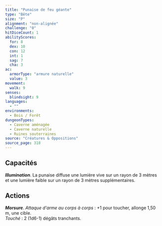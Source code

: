 ```yaml
---
title: "Punaise de feu géante"
type: "Bête"
size: "P"
alignment: "non-alignée"
challenge: "0"
hitDiceCount: 1
abilityScores:
  for: 8
  dex: 10
  con: 12
  int: 1
  sag: 7
  cha: 3
ac: 
  armorType: "armure naturelle"
  value: 3
movement: 
  walk: 9
senses: 
  blindsight: 9
languages: 
  - ""
environments:
  - Bois / Forêt
dungeonTypes:
  - Caverne aménagée
  - Caverne naturelle
  - Ruines souterraines
source: "Créatures & Oppositions"
source_page: 318
---
```

## Capacités
_**Illumination**_. La punaise diffuse une lumière vive sur un rayon de 3 mètres et une lumière faible sur un rayon de 3 mètres supplémentaires.

## Actions
_**Morsure**_. _Attaque d'arme au corps à corps_ : +1 pour toucher, allonge 1,50 m, une cible.  
_Touché_ : 2 (1d6-1) dégâts tranchants.
